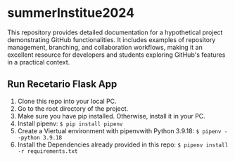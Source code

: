 # summerInstitue2024
This repository provides detailed documentation for a hypothetical project demonstrating GitHub functionalities. It includes examples of repository management, branching, and collaboration workflows, making it an excellent resource for developers and students exploring GitHub's features in a practical context.

## Run Recetario Flask App

1. Clone this repo into your local PC.
2. Go to the root directory of the project.
3. Make sure you have pip installed. Otherwise, install it in your PC.
4. Install pipenv: `$ pip install pipenv`
6. Create a Viertual environment with pipenvwith Python 3.9.18:  `$ pipenv --python 3.9.18`
7. Install the Dependencies already provided in this repo: `$ pipenv install -r requirements.txt`


